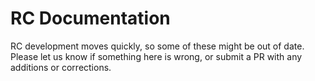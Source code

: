 # RC Documentation

RC development moves quickly, so some of these might be out of date. Please let us know if something here is wrong, or submit a PR with any additions or corrections.
